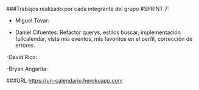 ###Trabajos realizado por cada integrante del grupo #SPRINT 7:

- Miguel Tovar: 
            
- Daniel Cifuentes: Refactor querys, estilos buscar, implementación fullcalendar, vista mis eventos, mis favoritos en el perfil, corrección de errores.   

-David Rico:

-Bryan Angarita: 



###URL
https://un-calendario.herokuapp.com